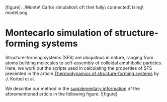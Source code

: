 [article]: https://doi.org/10.1038/s41467-021-21272-7
[supplementary]: https://static-content.springer.com/esm/art%3A10.1038%2Fs41467-021-21272-7/MediaObjects/41467_2021_21272_MOESM1_ESM.pdf
[figure]: ./Monte\ Carlo\ simulation\ of\ the\ fully\ connected\ Ising\ model.png

# Montecarlo simulation of structure-forming systems

Structure-forming systems (SFS) are ubiquitous in nature, ranging from atoms building molecules
to self-assembly of colloidal amphibolic particles.
Here, we work out the scripts used in calculating the properties of SFS presented in the article [Thermodynamics of structure-forming systems][article] by J. Korbel et al.

We describe our method in the [supplementary information][supplementary] of the aforementioned article in the following figure:
![figure]
